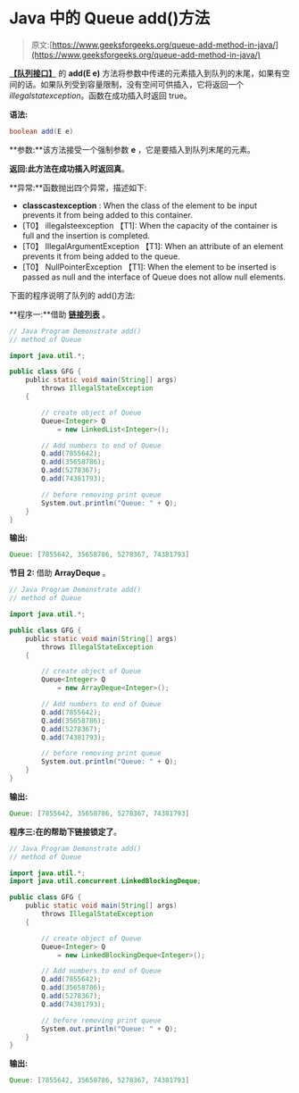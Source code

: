 # Java 中的 Queue add()方法

> 原文:[https://www.geeksforgeeks.org/queue-add-method-in-java/](https://www.geeksforgeeks.org/queue-add-method-in-java/)

**[【队列接口】](https://www.geeksforgeeks.org/queue-interface-java/)** 的 **add(E e)** 方法将参数中传递的元素插入到队列的末尾，如果有空间的话。如果队列受到容量限制，没有空间可供插入，它将返回一个*illegalstatexception*。函数在成功插入时返回 true。

**语法:**

```java
boolean add(E e)
```

**参数:**该方法接受一个强制参数 **e** ，它是要插入到队列末尾的元素。

**返回:**此方法在成功插入时返回**真**。

**异常:**函数抛出四个异常，描述如下:

*   **classcastexception** : When the class of the element to be input prevents it from being added to this container.
*   [T0】 illegalsteexception 【T1]: When the capacity of the container is full and the insertion is completed.
*   [T0】 IllegalArgumentException 【T1]: When an attribute of an element prevents it from being added to the queue.
*   [T0】 NullPointerException 【T1]: When the element to be inserted is passed as null and the interface of Queue does not allow null elements.

下面的程序说明了队列的 add()方法:

**程序一:**借助 [**链接列表**](https://www.geeksforgeeks.org/linked-list-in-java/) 。

```java
// Java Program Demonstrate add()
// method of Queue

import java.util.*;

public class GFG {
    public static void main(String[] args)
        throws IllegalStateException
    {

        // create object of Queue
        Queue<Integer> Q
            = new LinkedList<Integer>();

        // Add numbers to end of Queue
        Q.add(7855642);
        Q.add(35658786);
        Q.add(5278367);
        Q.add(74381793);

        // before removing print queue
        System.out.println("Queue: " + Q);
    }
}
```

**输出:**

```java
Queue: [7855642, 35658786, 5278367, 74381793]

```

**节目 2:** 借助 **ArrayDeque** 。

```java
// Java Program Demonstrate add()
// method of Queue

import java.util.*;

public class GFG {
    public static void main(String[] args)
        throws IllegalStateException
    {

        // create object of Queue
        Queue<Integer> Q
            = new ArrayDeque<Integer>();

        // Add numbers to end of Queue
        Q.add(7855642);
        Q.add(35658786);
        Q.add(5278367);
        Q.add(74381793);

        // before removing print queue
        System.out.println("Queue: " + Q);
    }
}
```

**输出:**

```java
Queue: [7855642, 35658786, 5278367, 74381793]

```

**程序三:**在**的帮助下链接锁定了**。

```java
// Java Program Demonstrate add()
// method of Queue

import java.util.*;
import java.util.concurrent.LinkedBlockingDeque;

public class GFG {
    public static void main(String[] args)
        throws IllegalStateException
    {

        // create object of Queue
        Queue<Integer> Q
            = new LinkedBlockingDeque<Integer>();

        // Add numbers to end of Queue
        Q.add(7855642);
        Q.add(35658786);
        Q.add(5278367);
        Q.add(74381793);

        // before removing print queue
        System.out.println("Queue: " + Q);
    }
}
```

**输出:**

```java
Queue: [7855642, 35658786, 5278367, 74381793]

```